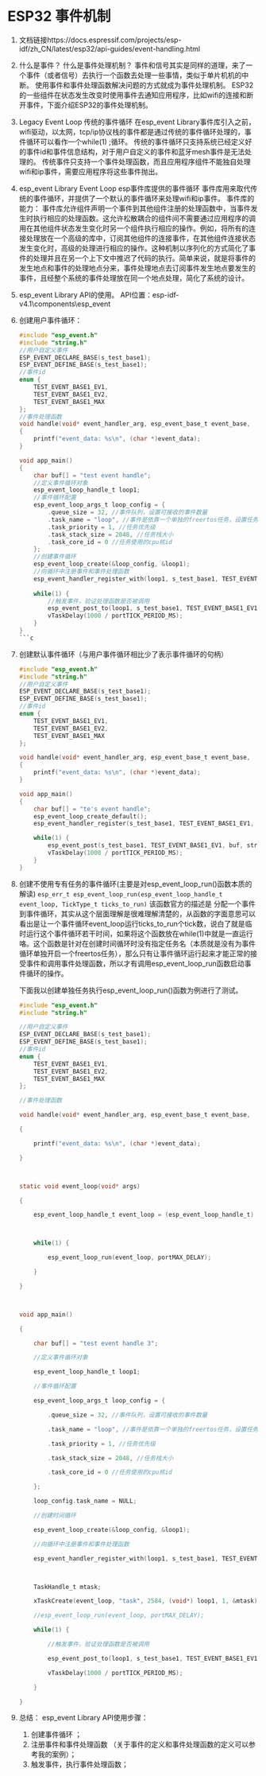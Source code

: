 # ESP32 事件机制
1. 文档链接https://docs.espressif.com/projects/esp-idf/zh_CN/latest/esp32/api-guides/event-handling.html
2. 什么是事件？ 什么是事件处理机制？
    事件和信号其实是同样的道理，来了一个事件（或者信号）去执行一个函数去处理一些事情，类似于单片机机的中断。
    使用事件和事件处理函数解决问题的方式就成为事件处理机制。
    ESP32的一些组件在状态发生改变时使用事件去通知应用程序，比如wifi的连接和断开事件，下面介绍ESP32的事件处理机制。
3. Legacy Event Loop  传统的事件循环
    在esp_event Library事件库引入之前，wifi驱动，以太网，tcp/ip协议栈的事件都是通过传统的事件循环处理的，事件循环可以看作一个while(1) ;循环。
    传统的事件循环只支持系统已经定义好的事件id和事件信息结构，对于用户自定义的事件和蓝牙mesh事件是无法处理的。
    传统事件只支持一个事件处理函数，而且应用程序组件不能独自处理wifi和ip事件，需要应用程序将这些事件抛出。
4. esp_event Library Event Loop esp事件库提供的事件循环
    事件库用来取代传统的事件循环，并提供了一个默认的事件循环来处理wifi和ip事件。
    事件库的能力：
     事件库允许组件声明一个事件到其他组件注册的处理函数中，当事件发生时执行相应的处理函数。这允许松散耦合的组件间不需要通过应用程序的调用在其他组件状态发生变化时另一个组件执行相应的操作。例如，将所有的连接处理放在一个高级的库中，订阅其他组件的连接事件，在其他组件连接状态发生变化时，高级的处理进行相应的操作。这种机制以序列化的方式简化了事件的处理并且在另一个上下文中推迟了代码的执行。简单来说，就是将事件的发生地点和事件的处理地点分来，事件处理地点去订阅事件发生地点要发生的事件，且经整个系统的事件处理放在同一个地点处理，简化了系统的设计。
5. esp_event Library API的使用。
    API位置：esp-idf-v4.1\components\esp_event
6. 创建用户事件循环：
    ```c
    #include "esp_event.h"
    #include "string.h"
    //用户自定义事件
    ESP_EVENT_DECLARE_BASE(s_test_base1);
    ESP_EVENT_DEFINE_BASE(s_test_base1);
    //事件id
    enum {
        TEST_EVENT_BASE1_EV1,
        TEST_EVENT_BASE1_EV2,
        TEST_EVENT_BASE1_MAX
    };
    //事件处理函数
    void handle(void* event_handler_arg, esp_event_base_t event_base,  int32_t event_id, void* event_data)
    {
        printf("event_data: %s\n", (char *)event_data);
    }

    void app_main()
    {
        char buf[] = "test event handle";
        //定义事件循环对象
        esp_event_loop_handle_t loop1;
        //事件循环配置
        esp_event_loop_args_t loop_config = {
            .queue_size = 32, //事件队列，设置可接收的事件数量
            .task_name = "loop", //事件是依靠一个单独的freertos任务，设置任务名
            .task_priority = 1, //任务优先级
            .task_stack_size = 2048, //任务栈大小
            .task_core_id = 0 //任务使用的cpu核id
        };
        //创建事件循环
        esp_event_loop_create(&loop_config, &loop1);
        //向循环中注册事件和事件处理函数
        esp_event_handler_register_with(loop1, s_test_base1, TEST_EVENT_BASE1_EV1, handle, NULL);
        
        while(1) {
            //触发事件，验证处理函数是否被调用
            esp_event_post_to(loop1, s_test_base1, TEST_EVENT_BASE1_EV1, buf, strlen(buf) + 1, portMAX_DELAY);
            vTaskDelay(1000 / portTICK_PERIOD_MS);
        }
    }
    ```c

7. 创建默认事件循环（与用户事件循环相比少了表示事件循环的句柄）
    ```c
    #include "esp_event.h"
    #include "string.h"
    //用户自定义事件
    ESP_EVENT_DECLARE_BASE(s_test_base1);
    ESP_EVENT_DEFINE_BASE(s_test_base1);
    //事件id
    enum {
        TEST_EVENT_BASE1_EV1,
        TEST_EVENT_BASE1_EV2,
        TEST_EVENT_BASE1_MAX
    };

    void handle(void* event_handler_arg, esp_event_base_t event_base,  int32_t event_id, void* event_data)
    {
        printf("event_data: %s\n", (char *)event_data);
    }

    void app_main()
    {
        char buf[] = "te's event handle";
        esp_event_loop_create_default();
        esp_event_handler_register(s_test_base1, TEST_EVENT_BASE1_EV1, handle, NULL);

        while(1) {
            esp_event_post(s_test_base1, TEST_EVENT_BASE1_EV1, buf, strlen(buf) + 1, portMAX_DELAY);
            vTaskDelay(1000 / portTICK_PERIOD_MS);
        }
    }
   ``` 
8. 创建不使用专有任务的事件循环(主要是对esp_event_loop_run()函数本质的解读)
    `esp_err_t esp_event_loop_run(esp_event_loop_handle_t event_loop, TickType_t ticks_to_run)`
    该函数官方的描述是 分配一个事件到事件循环，其实从这个层面理解是很难理解清楚的，从函数的字面意思可以看出是让一个事件循环event_loop运行ticks_to_run个tick数，说白了就是临时运行这个事件循环若干时间，如果将这个函数放在while(1)中就是一直运行咯。这个函数是针对在创建时间循环时没有指定任务名（本质就是没有为事件循环单独开启一个freertos任务），那么只有让事件循环运行起来才能正常的接受事件和调用事件处理函数，所以才有调用esp_event_loop_run函数启动事件循环的操作。
    
    下面我以创建单独任务执行esp_event_loop_run()函数为例进行了测试。
    ```c
    #include "esp_event.h"
    #include "string.h"

    //用户自定义事件
    ESP_EVENT_DECLARE_BASE(s_test_base1);
    ESP_EVENT_DEFINE_BASE(s_test_base1);
    //事件id
    enum {
        TEST_EVENT_BASE1_EV1,
        TEST_EVENT_BASE1_EV2,
        TEST_EVENT_BASE1_MAX
    };

    //事件处理函数

    void handle(void* event_handler_arg, esp_event_base_t event_base,  int32_t event_id, void* event_data)

    {

        printf("event_data: %s\n", (char *)event_data);

    }

    

    static void event_loop(void* args)

    {

        esp_event_loop_handle_t event_loop = (esp_event_loop_handle_t) args;

    

        while(1) {

            esp_event_loop_run(event_loop, portMAX_DELAY);

        }

    }

    

    void app_main()

    {

        char buf[] = "test event handle 3";

        //定义事件循环对象

        esp_event_loop_handle_t loop1;

        //事件循环配置

        esp_event_loop_args_t loop_config = {

            .queue_size = 32, //事件队列，设置可接收的事件数量

            .task_name = "loop", //事件是依靠一个单独的freertos任务，设置任务名

            .task_priority = 1, //任务优先级

            .task_stack_size = 2048, //任务栈大小

            .task_core_id = 0 //任务使用的cpu核id

        };

        loop_config.task_name = NULL;

        //创建时间循环

        esp_event_loop_create(&loop_config, &loop1);

        //向循环中注册事件和事件处理函数

        esp_event_handler_register_with(loop1, s_test_base1, TEST_EVENT_BASE1_EV1, handle, NULL);

    

        TaskHandle_t mtask;

        xTaskCreate(event_loop, "task", 2584, (void*) loop1, 1, &mtask);

        //esp_event_loop_run(event_loop, portMAX_DELAY);

        while(1) {

            //触发事件，验证处理函数是否被调用

            esp_event_post_to(loop1, s_test_base1, TEST_EVENT_BASE1_EV1, buf, strlen(buf) + 1, portMAX_DELAY);

            vTaskDelay(1000 / portTICK_PERIOD_MS);

        }

    }
    ```
9. 总结：
    esp_event Library API使用步骤：
      1.  创建事件循环 ；
      2.  注册事件和事件处理函数 （关于事件的定义和事件处理函数的定义可以参考我的案例）；
      3.  触发事件，执行事件处理函数；
